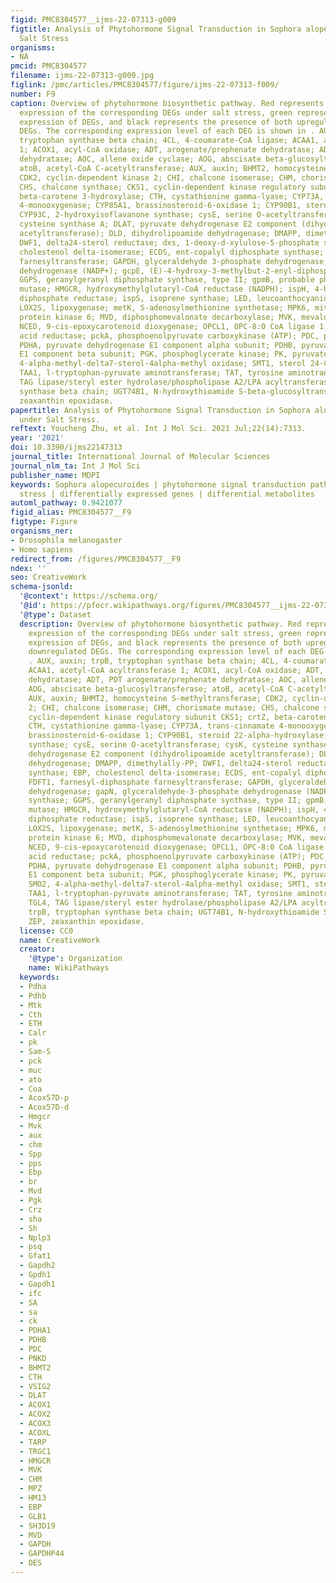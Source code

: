 ```yaml
---
figid: PMC8304577__ijms-22-07313-g009
figtitle: Analysis of Phytohormone Signal Transduction in Sophora alopecuroides under
  Salt Stress
organisms:
- NA
pmcid: PMC8304577
filename: ijms-22-07313-g009.jpg
figlink: /pmc/articles/PMC8304577/figure/ijms-22-07313-f009/
number: F9
caption: Overview of phytohormone biosynthetic pathway. Red represents the upregulated
  expression of the corresponding DEGs under salt stress, green represents the downregulated
  expression of DEGs, and black represents the presence of both upregulated and downregulated
  DEGs. The corresponding expression level of each DEG is shown in . AUX, auxin; trpB,
  tryptophan synthase beta chain; 4CL, 4-coumarate-CoA ligase; ACAA1, acetyl-CoA acyltransferase
  1; ACOX1, acyl-CoA oxidase; ADT, arogenate/prephenate dehydratase; ADT, PDT arogenate/prephenate
  dehydratase; AOC, allene oxide cyclase; AOG, abscisate beta-glucosyltransferase;
  atoB, acetyl-CoA C-acetyltransferase; AUX, auxin; BHMT2, homocysteine S-methyltransferase;
  CDK2, cyclin-dependent kinase 2; CHI, chalcone isomerase; CHM, chorismate mutase;
  CHS, chalcone synthase; CKS1, cyclin-dependent kinase regulatory subunit CKS1; crtZ,
  beta-carotene 3-hydroxylase; CTH, cystathionine gamma-lyase; CYP73A, trans-cinnamate
  4-monooxygenase; CYP85A1, brassinosteroid-6-oxidase 1; CYP90B1, steroid 22-alpha-hydroxylase;
  CYP93C, 2-hydroxyisoflavanone synthase; cysE, serine O-acetyltransferase; cysK,
  cysteine synthase A; DLAT, pyruvate dehydrogenase E2 component (dihydrolipoamide
  acetyltransferase); DLD, dihydrolipoamide dehydrogenase; DMAPP, dimethylally-PP;
  DWF1, delta24-sterol reductase; dxs, 1-deoxy-d-xylulose-5-phosphate synthase; EBP,
  cholestenol delta-isomerase; ECDS, ent-copalyl diphosphate synthase; FDFT1, farnesyl-diphosphate
  farnesyltransferase; GAPDH, glyceraldehyde 3-phosphate dehydrogenase; gapN, glyceraldehyde-3-phosphate
  dehydrogenase (NADP+); gcpE, (E)-4-hydroxy-3-methylbut-2-enyl-diphosphate synthase;
  GGPS, geranylgeranyl diphosphate synthase, type II; gpmB, probable phosphoglycerate
  mutase; HMGCR, hydroxymethylglutaryl-CoA reductase (NADPH); ispH, 4-hydroxy-3-methylbut-2-en-1-yl
  diphosphate reductase; ispS, isoprene synthase; LED, leucoanthocyanidin dioxygenase;
  LOX2S, lipoxygenase; metK, S-adenosylmethionine synthetase; MPK6, mitogen-activated
  protein kinase 6; MVD, diphosphomevalonate decarboxylase; MVK, mevalonate kinase;
  NCED, 9-cis-epoxycarotenoid dioxygenase; OPCL1, OPC-8:0 CoA ligase 1; OPR, 12-oxophytodienoic
  acid reductase; pckA, phosphoenolpyruvate carboxykinase (ATP); PDC, pyruvate decarboxylase;
  PDHA, pyruvate dehydrogenase E1 component alpha subunit; PDHB, pyruvate dehydrogenase
  E1 component beta subunit; PGK, phosphoglycerate kinase; PK, pyruvate kinase; SMO2,
  4-alpha-methyl-delta7-sterol-4alpha-methyl oxidase; SMT1, sterol 24-C-methyltransferase;
  TAA1, l-tryptophan-pyruvate aminotransferase; TAT, tyrosine aminotransferase; TGL4,
  TAG lipase/steryl ester hydrolase/phospholipase A2/LPA acyltransferase; trpB, tryptophan
  synthase beta chain; UGT74B1, N-hydroxythioamide S-beta-glucosyltransferase; ZEP,
  zeaxanthin epoxidase.
papertitle: Analysis of Phytohormone Signal Transduction in Sophora alopecuroides
  under Salt Stress.
reftext: Youcheng Zhu, et al. Int J Mol Sci. 2021 Jul;22(14):7313.
year: '2021'
doi: 10.3390/ijms22147313
journal_title: International Journal of Molecular Sciences
journal_nlm_ta: Int J Mol Sci
publisher_name: MDPI
keywords: Sophora alopecuroides | phytohormone signal transduction pathways | salt
  stress | differentially expressed genes | differential metabolites
automl_pathway: 0.9421077
figid_alias: PMC8304577__F9
figtype: Figure
organisms_ner:
- Drosophila melanogaster
- Homo sapiens
redirect_from: /figures/PMC8304577__F9
ndex: ''
seo: CreativeWork
schema-jsonld:
  '@context': https://schema.org/
  '@id': https://pfocr.wikipathways.org/figures/PMC8304577__ijms-22-07313-g009.html
  '@type': Dataset
  description: Overview of phytohormone biosynthetic pathway. Red represents the upregulated
    expression of the corresponding DEGs under salt stress, green represents the downregulated
    expression of DEGs, and black represents the presence of both upregulated and
    downregulated DEGs. The corresponding expression level of each DEG is shown in
    . AUX, auxin; trpB, tryptophan synthase beta chain; 4CL, 4-coumarate-CoA ligase;
    ACAA1, acetyl-CoA acyltransferase 1; ACOX1, acyl-CoA oxidase; ADT, arogenate/prephenate
    dehydratase; ADT, PDT arogenate/prephenate dehydratase; AOC, allene oxide cyclase;
    AOG, abscisate beta-glucosyltransferase; atoB, acetyl-CoA C-acetyltransferase;
    AUX, auxin; BHMT2, homocysteine S-methyltransferase; CDK2, cyclin-dependent kinase
    2; CHI, chalcone isomerase; CHM, chorismate mutase; CHS, chalcone synthase; CKS1,
    cyclin-dependent kinase regulatory subunit CKS1; crtZ, beta-carotene 3-hydroxylase;
    CTH, cystathionine gamma-lyase; CYP73A, trans-cinnamate 4-monooxygenase; CYP85A1,
    brassinosteroid-6-oxidase 1; CYP90B1, steroid 22-alpha-hydroxylase; CYP93C, 2-hydroxyisoflavanone
    synthase; cysE, serine O-acetyltransferase; cysK, cysteine synthase A; DLAT, pyruvate
    dehydrogenase E2 component (dihydrolipoamide acetyltransferase); DLD, dihydrolipoamide
    dehydrogenase; DMAPP, dimethylally-PP; DWF1, delta24-sterol reductase; dxs, 1-deoxy-d-xylulose-5-phosphate
    synthase; EBP, cholestenol delta-isomerase; ECDS, ent-copalyl diphosphate synthase;
    FDFT1, farnesyl-diphosphate farnesyltransferase; GAPDH, glyceraldehyde 3-phosphate
    dehydrogenase; gapN, glyceraldehyde-3-phosphate dehydrogenase (NADP+); gcpE, (E)-4-hydroxy-3-methylbut-2-enyl-diphosphate
    synthase; GGPS, geranylgeranyl diphosphate synthase, type II; gpmB, probable phosphoglycerate
    mutase; HMGCR, hydroxymethylglutaryl-CoA reductase (NADPH); ispH, 4-hydroxy-3-methylbut-2-en-1-yl
    diphosphate reductase; ispS, isoprene synthase; LED, leucoanthocyanidin dioxygenase;
    LOX2S, lipoxygenase; metK, S-adenosylmethionine synthetase; MPK6, mitogen-activated
    protein kinase 6; MVD, diphosphomevalonate decarboxylase; MVK, mevalonate kinase;
    NCED, 9-cis-epoxycarotenoid dioxygenase; OPCL1, OPC-8:0 CoA ligase 1; OPR, 12-oxophytodienoic
    acid reductase; pckA, phosphoenolpyruvate carboxykinase (ATP); PDC, pyruvate decarboxylase;
    PDHA, pyruvate dehydrogenase E1 component alpha subunit; PDHB, pyruvate dehydrogenase
    E1 component beta subunit; PGK, phosphoglycerate kinase; PK, pyruvate kinase;
    SMO2, 4-alpha-methyl-delta7-sterol-4alpha-methyl oxidase; SMT1, sterol 24-C-methyltransferase;
    TAA1, l-tryptophan-pyruvate aminotransferase; TAT, tyrosine aminotransferase;
    TGL4, TAG lipase/steryl ester hydrolase/phospholipase A2/LPA acyltransferase;
    trpB, tryptophan synthase beta chain; UGT74B1, N-hydroxythioamide S-beta-glucosyltransferase;
    ZEP, zeaxanthin epoxidase.
  license: CC0
  name: CreativeWork
  creator:
    '@type': Organization
    name: WikiPathways
  keywords:
  - Pdha
  - Pdhb
  - Mtk
  - Cth
  - ETH
  - Calr
  - pk
  - Sam-S
  - pck
  - muc
  - ato
  - Coa
  - Acox57D-p
  - Acox57D-d
  - Hmgcr
  - Mvk
  - aux
  - chm
  - Spp
  - pps
  - Ebp
  - br
  - Mvd
  - Pgk
  - Crz
  - sha
  - Sh
  - Nplp3
  - psq
  - Gfat1
  - Gapdh2
  - Gpdh1
  - Gapdh1
  - ifc
  - SA
  - sa
  - ck
  - PDHA1
  - PDHB
  - PDC
  - PNKD
  - BHMT2
  - CTH
  - VSIG2
  - DLAT
  - ACOX1
  - ACOX2
  - ACOX3
  - ACOXL
  - TARP
  - TRGC1
  - HMGCR
  - MVK
  - CHM
  - MPZ
  - HM13
  - EBP
  - GLB1
  - SH3D19
  - MVD
  - GAPDH
  - GAPDHP44
  - DES
---
```

